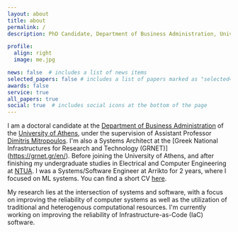 ```yaml
---
layout: about
title: about
permalink: /
description: PhD Candidate, Department of Business Administration, University of Athens, Greece

profile:
  align: right
  image: me.jpg

news: false  # includes a list of news items
selected_papers: false # includes a list of papers marked as "selected={true}"
awards: false
service: true
all_papers: true
social: true  # includes social icons at the bottom of the page
---
```


I am a doctoral candidate at the [Department of Business Administration](https://ba-en.uoa.gr/)
of the [University of Athens](https://en.uoa.gr/),
under the supervision of Assistant Professor [Dimitris Mitropoulos](https://dimitro.gr/).
I'm also a Systems Architect at the [Greek National Infrastructures for Research and Technology \(GRNET\)]
(https://grnet.gr/en/).
Before joining the University of Athens,
and after finishing my undergraduate studies
in Electrical and Computer Engineering at [NTUA](https://www.ece.ntua.gr/en).
I was a Systems/Software Engineer at Arrikto for 2 years,
where I focused on ML systems.
You can find a short CV [here](./assets/pdf/grgalex_cv.pdf).

My research lies at the intersection of systems and software,
with a focus on improving the reliability of computer systems
as well as the utilization of traditional and heterogenous
computational resources.
I'm currently working on improving
the reliability of Infrastructure-as-Code (IaC) software.

